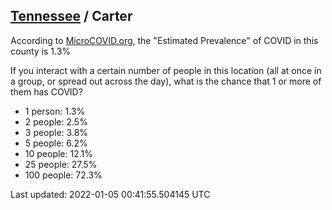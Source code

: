 
## [Tennessee](/united-states/tennessee) / Carter

According to [MicroCOVID.org](http://microcovid.org),
the "Estimated Prevalence" of COVID in this county is 1.3%

If you interact with a certain number of people in this location
(all at once in a group, or spread out across the day), what is the chance that
1 or more of them has COVID?

- 1 person: 1.3%
- 2 people: 2.5%
- 3 people: 3.8%
- 5 people: 6.2%
- 10 people: 12.1%
- 25 people: 27.5%
- 100 people: 72.3%

Last updated: 2022-01-05 00:41:55.504145 UTC
